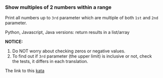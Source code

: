 ### Show multiples of 2 numbers within a range

Print all numbers up to `3rd` parameter which are multiple of both `1st` and `2nd` parameter.

Python, Javascript, Java versions: return results in a list/array

**NOTICE:**  

1. Do NOT worry about checking zeros or negative values.  
2. To find out if `3rd` parameter (the upper limit) is inclusive or not, check the tests, it differs in each translation.  

The link to this [kata](https://www.codewars.com/kata/show-multiples-of-2-numbers-within-a-range/java)
